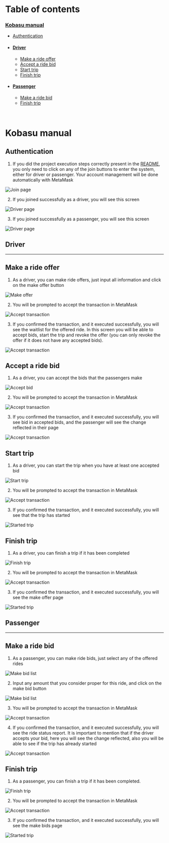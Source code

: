 # Table of contents

### [Kobasu manual](#kobasu-manual-1)

- [Authentication](#authentication)
- #### [Driver](#driver-1)
  - [Make a ride offer](#make-a-ride-offer)
  - [Accept a ride bid](#accept-a-ride-bid)
  - [Start trip](#start-trip)
  - [Finish trip](#finish-trip)
- #### [Passenger](#passenger-1)
  - [Make a ride bid](#make-a-ride-bid)
  - [Finish trip](#finish-trip-1)

<br>

# Kobasu manual

## Authentication

1. If you did the project execution steps correctly present in the [README](README.md), you only need to click on any of the join buttons to enter the system, either for driver or passenger. Your account management will be done automatically with MetaMask

![Join page](./.github/howto/kobasu/auth/auth.png)

2. If you joined successfully as a driver, you will see this screen

![Driver page](./.github/howto/kobasu/auth/driver.png)

3. If you joined successfully as a passenger, you will see this screen

![Driver page](./.github/howto/kobasu/auth/passenger.png)

## Driver

---

## Make a ride offer

1. As a driver, you can make ride offers, just input all information and click on the make offer button

![Make offer](./.github/howto/kobasu/driver/make-offer-button.png)

2. You will be prompted to accept the transaction in MetaMask

![Accept transaction](./.github/howto/kobasu/driver/make-offer-meta.png)

3. If you confirmed the transaction, and it executed successfully, you will see the waitlist for the offered ride. In this screen you will be able to accept bids, start the trip and revoke the offer (you can only revoke the offer if it does not have any accepted bids).

![Accept transaction](./.github/howto/kobasu/driver/wait-list-empty.png)

## Accept a ride bid

1. As a driver, you can accept the bids that the passengers make

![Accept bid](./.github/howto/kobasu/driver/wait-list.png)

2. You will be prompted to accept the transaction in MetaMask

![Accept transaction](./.github/howto/kobasu/driver/accept-bid-meta.png)

3. If you confirmed the transaction, and it executed successfully, you will see bid in accepted bids, and the passenger will see the change reflected in their page

![Accept transaction](./.github/howto/kobasu/driver/accepted-bid.png)

## Start trip

1. As a driver, you can start the trip when you have at least one accepted bid

![Start trip](./.github/howto/kobasu/driver/start-trip.png)

2. You will be prompted to accept the transaction in MetaMask

![Accept transaction](./.github/howto/kobasu/driver/start-trip-meta.png)

3. If you confirmed the transaction, and it executed successfully, you will see that the trip has started

![Started trip](./.github/howto/kobasu/driver/finish-trip.png)

## Finish trip

1. As a driver, you can finish a trip if it has been completed

![Finish trip](./.github/howto/kobasu/driver/finish-trip-button.png)

2. You will be prompted to accept the transaction in MetaMask

![Accept transaction](./.github/howto/kobasu/driver/finish-trip-meta.png)

3. If you confirmed the transaction, and it executed successfully, you will see the make offer page

![Started trip](./.github/howto/kobasu/driver/make-offer.png)

## Passenger

---

## Make a ride bid

1. As a passenger, you can make ride bids, just select any of the offered rides

![Make bid list](./.github/howto/kobasu/passenger/make-bid-list.png)

2. Input any amount that you consider proper for this ride, and click on the make bid button

![Make bid list](./.github/howto/kobasu/passenger/make-bid-button.png)

3. You will be prompted to accept the transaction in MetaMask

![Accept transaction](./.github/howto/kobasu/passenger/make-bid-meta.png)

4. If you confirmed the transaction, and it executed successfully, you will see the ride status report. It is important to mention that if the driver accepts your bid, here you will see the change reflected, also you will be able to see if the trip has already started

![Accept transaction](./.github/howto/kobasu/passenger/ride-status-report.png)

## Finish trip

1. As a passenger, you can finish a trip if it has been completed.

![Finish trip](./.github/howto/kobasu/passenger/finish-trip.png)

2. You will be prompted to accept the transaction in MetaMask

![Accept transaction](./.github/howto/kobasu/passenger/finish-trip-meta.png)

3. If you confirmed the transaction, and it executed successfully, you will see the make bids page

![Started trip](./.github/howto/kobasu/passenger/make-bid.png)
